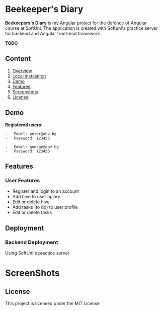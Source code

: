# Beekeeper's Diary

**Beekeepers's Diary** is my Angular project for the defence of Angular course at SoftUni. The application is created with Softuni's practice server for backend and Angular front-end framework.

**TODO**

## Content

1. [Overview](#overview)
2. [Local instalation](#local-instalation)
3. [Demo](#demo)
4. [Features](#features)
5. [Screenshots](#screenshots)
6. [License](#license)

## Demo

**Registered users:**

    -   Email: peter@abv.bg
    -   Password: 123456

    -   Email: george@abv.bg
    -   Password: 123456

## Features

### User Features

-   Register and login to an account
-   Add hive to user apiary
-   Edit or delete hive
-   Add tasks (to do) to user profile
-   Edit or delete tasks

## Deployment

### Backend Deployment

Using SoftUni's practice server

# ScreenShots

## License

This project is licensed under the MIT License
